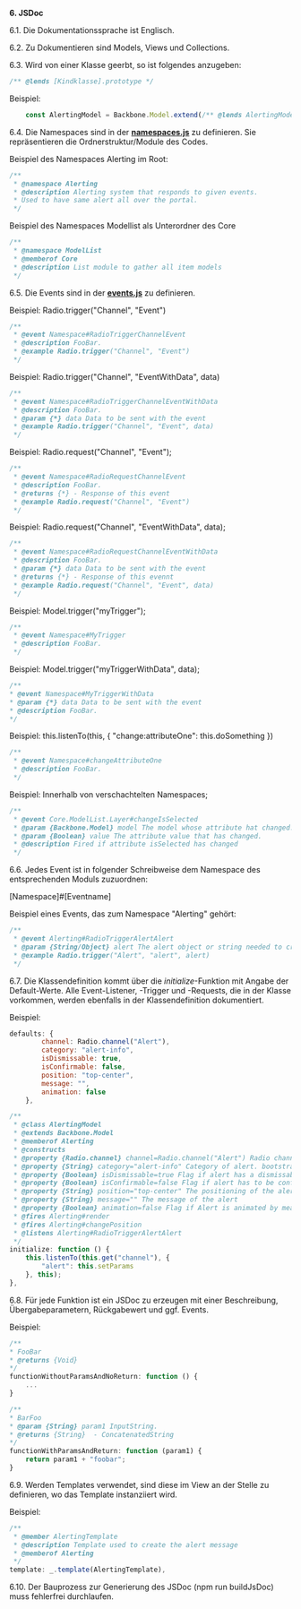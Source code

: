 **6. JSDoc**

6.1. Die Dokumentationssprache ist Englisch.

6.2. Zu Dokumentieren sind Models, Views und Collections.

6.3. Wird von einer Klasse geerbt, so ist folgendes anzugeben:
```javascript
/** @lends [Kindklasse].prototype */
```

Beispiel:
```javascript
    const AlertingModel = Backbone.Model.extend(/** @lends AlertingModel.prototype */{
```

6.4. Die Namespaces sind in der **[namespaces.js](../../devtools/jsdoc/namespaces.js)** zu definieren. Sie repräsentieren die Ordnerstruktur/Module des Codes.

Beispiel des Namespaces Alerting im Root:
```javascript
/**
 * @namespace Alerting
 * @description Alerting system that responds to given events.
 * Used to have same alert all over the portal.
 */
```

Beispiel des Namespaces Modellist als Unterordner des Core
```javascript
/**
 * @namespace ModelList
 * @memberof Core
 * @description List module to gather all item models
 */
```


6.5. Die Events sind in der **[events.js](../../devtools/jsdoc/events.js)** zu definieren.

Beispiel: Radio.trigger("Channel", "Event")
```javascript
/**
 * @event Namespace#RadioTriggerChannelEvent
 * @description FooBar.
 * @example Radio.trigger("Channel", "Event")
 */
```

Beispiel: Radio.trigger("Channel", "EventWithData", data)
```javascript
/**
 * @event Namespace#RadioTriggerChannelEventWithData
 * @description FooBar.
 * @param {*} data Data to be sent with the event
 * @example Radio.trigger("Channel", "Event", data)
 */
```

Beispiel: Radio.request("Channel", "Event");
```javascript
/**
 * @event Namespace#RadioRequestChannelEvent
 * @description FooBar.
 * @returns {*} - Response of this event
 * @example Radio.request("Channel", "Event")
 */
```

Beispiel: Radio.request("Channel", "EventWithData", data);
```javascript
/**
 * @event Namespace#RadioRequestChannelEventWithData
 * @description FooBar.
 * @param {*} data Data to be sent with the event
 * @returns {*} - Response of this evennt
 * @example Radio.request("Channel", "Event", data)
 */
```

Beispiel: Model.trigger("myTrigger");
```javascript
/**
 * @event Namespace#MyTrigger
 * @description FooBar.
 */
```

 Beispiel: Model.trigger("myTriggerWithData", data);
 ```javascript
/**
 * @event Namespace#MyTriggerWithData
 * @param {*} data Data to be sent with the event
 * @description FooBar.
 */
```

Beispiel: this.listenTo(this, {
    "change:attributeOne": this.doSomething
})
```javascript
/**
 * @event Namespace#changeAttributeOne
 * @description FooBar.
 */
```

Beispiel: Innerhalb von verschachtelten Namespaces;
```javascript
/**
 * @event Core.ModelList.Layer#changeIsSelected
 * @param {Backbone.Model} model The model whose attribute hat changed.
 * @param {Boolean} value The attribute value that has changed.
 * @description Fired if attribute isSelected has changed
 */
```

6.6. Jedes Event ist in folgender Schreibweise dem Namespace des entsprechenden Moduls zuzuordnen:

[Namespace]#[Eventname]

Beispiel eines Events, das zum Namespace "Alerting" gehört:
```js
/**
 * @event Alerting#RadioTriggerAlertAlert
 * @param {String/Object} alert The alert object or string needed to create the alert.
 * @example Radio.trigger("Alert", "alert", alert)
 */
```


6.7. Die Klassendefinition kommt über die *initialize*-Funktion mit Angabe der Default-Werte. Alle Event-Listener, -Trigger und -Requests, die in der Klasse vorkommen, werden ebenfalls in der Klassendefinition dokumentiert.

Beispiel:

```javascript
defaults: {
        channel: Radio.channel("Alert"),
        category: "alert-info",
        isDismissable: true,
        isConfirmable: false,
        position: "top-center",
        message: "",
        animation: false
    },

/**
 * @class AlertingModel
 * @extends Backbone.Model
 * @memberof Alerting
 * @constructs
 * @property {Radio.channel} channel=Radio.channel("Alert") Radio channel for communication
 * @property {String} category="alert-info" Category of alert. bootstrap css class
 * @property {Boolean} isDismissable=true Flag if alert has a dismissable button
 * @property {Boolean} isConfirmable=false Flag if alert has to be confirmed to close
 * @property {String} position="top-center" The positioning of the alert. Possible values "top-center", "center-center"
 * @property {String} message="" The message of the alert
 * @property {Boolean} animation=false Flag if Alert is animated by means of fading out
 * @fires Alerting#render
 * @fires Alerting#changePosition
 * @listens Alerting#RadioTriggerAlertAlert
 */
initialize: function () {
    this.listenTo(this.get("channel"), {
        "alert": this.setParams
    }, this);
},
```

6.8. Für jede Funktion ist ein JSDoc zu erzeugen mit einer Beschreibung, Übergabeparametern, Rückgabewert und ggf. Events.

Beispiel:

```javascript
/**
* FooBar
* @returns {Void}
*/
functionWithoutParamsAndNoReturn: function () {
    ...
}
```

```javascript
/**
* BarFoo
* @param {String} param1 InputString.
* @returns {String}  - ConcatenatedString
*/
functionWithParamsAndReturn: function (param1) {
    return param1 + "foobar";
}
```

6.9. Werden Templates verwendet, sind diese im View an der Stelle zu definieren, wo das Template instanziiert wird.

Beispiel:
```javascript
/**
 * @member AlertingTemplate
 * @description Template used to create the alert message
 * @memberof Alerting
 */
template: _.template(AlertingTemplate),
```

6.10. Der Bauprozess zur Generierung des JSDoc (npm run buildJsDoc) muss fehlerfrei durchlaufen.
